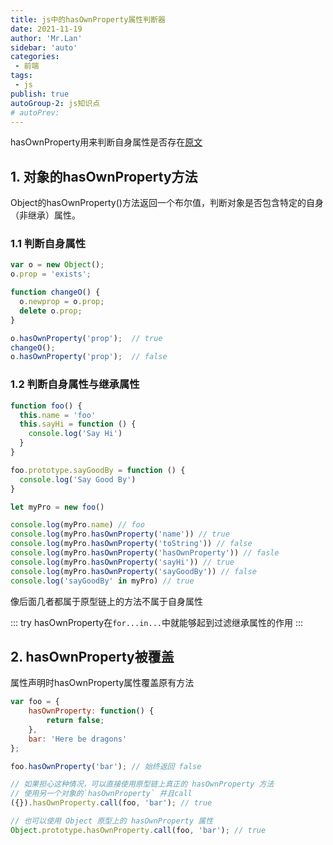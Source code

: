 ```yaml
---
title: js中的hasOwnProperty属性判断器
date: 2021-11-19
author: 'Mr.Lan'
sidebar: 'auto'
categories: 
 - 前端
tags: 
 - js
publish: true
autoGroup-2: js知识点
# autoPrev:
---
```


hasOwnProperty用来判断自身属性是否存在[原文](https://www.cnblogs.com/weiqinl/p/8683207.html)
<!-- more -->

## **1. 对象的hasOwnProperty方法**

Object的hasOwnProperty()方法返回一个布尔值，判断对象是否包含特定的自身（非继承）属性。

### 1.1 判断自身属性

``` js
var o = new Object();
o.prop = 'exists';

function changeO() {
  o.newprop = o.prop;
  delete o.prop;
}

o.hasOwnProperty('prop');  // true
changeO();
o.hasOwnProperty('prop');  // false
```

### 1.2 判断自身属性与继承属性

``` js
function foo() {
  this.name = 'foo'
  this.sayHi = function () {
    console.log('Say Hi')
  }
}

foo.prototype.sayGoodBy = function () {
  console.log('Say Good By')
}

let myPro = new foo()

console.log(myPro.name) // foo
console.log(myPro.hasOwnProperty('name')) // true
console.log(myPro.hasOwnProperty('toString')) // false
console.log(myPro.hasOwnProperty('hasOwnProperty')) // fasle
console.log(myPro.hasOwnProperty('sayHi')) // true
console.log(myPro.hasOwnProperty('sayGoodBy')) // false
console.log('sayGoodBy' in myPro) // true
```

像后面几者都属于原型链上的方法不属于自身属性

::: try
hasOwnProperty在`for...in...`中就能够起到过滤继承属性的作用
:::
## 2. hasOwnProperty被覆盖
属性声明时hasOwnProperty属性覆盖原有方法

``` js
var foo = {
    hasOwnProperty: function() {
        return false;
    },
    bar: 'Here be dragons'
};

foo.hasOwnProperty('bar'); // 始终返回 false

// 如果担心这种情况，可以直接使用原型链上真正的 hasOwnProperty 方法
// 使用另一个对象的`hasOwnProperty` 并且call
({}).hasOwnProperty.call(foo, 'bar'); // true

// 也可以使用 Object 原型上的 hasOwnProperty 属性
Object.prototype.hasOwnProperty.call(foo, 'bar'); // true
```